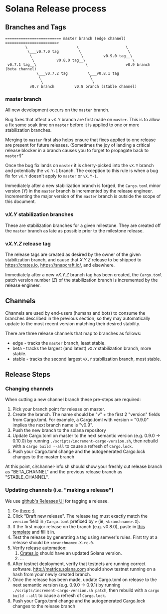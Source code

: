 # Solana Release process

## Branches and Tags

```
========================= master branch (edge channel) =======================>
         \                      \                     \
          \___v0.7.0 tag         \                     \
           \                      \         v0.9.0 tag__\
            \          v0.8.0 tag__\                     \
 v0.7.1 tag__\                      \                 v0.9 branch (beta channel)
              \___v0.7.2 tag         \___v0.8.1 tag
               \                      \
                \                      \
           v0.7 branch         v0.8 branch (stable channel)

```

### master branch
All new development occurs on the `master` branch.

Bug fixes that affect a `vX.Y` branch are first made on `master`.  This is to
allow a fix some soak time on `master` before it is applied to one or more
stabilization branches.

Merging to `master` first also helps ensure that fixes applied to one release
are present for future releases.  (Sometimes the joy of landing a critical
release blocker in a branch causes you to forget to propagate back to
`master`!)"

Once the bug fix lands on `master` it is cherry-picked into the `vX.Y` branch
and potentially the `vX.Y-1` branch.  The exception to this rule is when a bug
fix for `vX.Y` doesn't apply to `master` or `vX.Y-1`.

Immediately after a new stabilization branch is forged, the `Cargo.toml` minor
version (*Y*) in the `master` branch is incremented by the release engineer.
Incrementing the major version of the `master` branch is outside the scope of
this document.

### v*X.Y* stabilization branches
These are stabilization branches for a given milestone.  They are created off
the `master` branch as late as possible prior to the milestone release.

### v*X.Y.Z* release tag
The release tags are created as desired by the owner of the given stabilization
branch, and cause that *X.Y.Z* release to be shipped to https://crates.io,
https://snapcraft.io/, and elsewhere.

Immediately after a new v*X.Y.Z* branch tag has been created, the `Cargo.toml`
patch version number (*Z*) of the stabilization branch is incremented by the
release engineer.

## Channels
Channels are used by end-users (humans and bots) to consume the branches
described in the previous section, so they may automatically update to the most
recent version matching their desired stability.

There are three release channels that map to branches as follows:
* edge - tracks the `master` branch, least stable.
* beta - tracks the largest (and latest) `vX.Y` stabilization branch, more stable.
* stable - tracks the second largest `vX.Y` stabilization branch, most stable.

## Release Steps

### Changing channels

When cutting a new channel branch these pre-steps are required:

1. Pick your branch point for release on master.
1. Create the branch.  The name should be "v" + the first 2 "version" fields
   from Cargo.toml.  For example, a Cargo.toml with version = "0.9.0" implies
   the next branch name is "v0.9".
1. Push the new branch to the solana repository
1. Update Cargo.toml on master to the next semantic version (e.g. 0.9.0 -> 0.10.0)
   by running `./scripts/increment-cargo-version.sh`, then rebuild with a
   `cargo build --all` to cause a refresh of `Cargo.lock`.
1. Push your Cargo.toml change and the autogenerated Cargo.lock changes to the
   master branch

At this point, ci/channel-info.sh should show your freshly cut release branch as
"BETA_CHANNEL" and the previous release branch as "STABLE_CHANNEL".

### Updating channels (i.e. "making a release")

We use [github's Releases UI](https://github.com/solana-labs/solana/releases) for tagging a release.

1. Go [there ;)](https://github.com/solana-labs/solana/releases).
1. Click "Draft new release".  The release tag must exactly match the `version`
   field in `/Cargo.toml` prefixed by `v` (ie, `<branchname>.X`).
1. If the first major release on the branch (e.g. v0.8.0), paste in [this
   template](https://raw.githubusercontent.com/solana-labs/solana/master/.github/RELEASE_TEMPLATE.md)
   and fill it in.
1. Test the release by generating a tag using semver's rules.  First try at a
   release should be `<branchname>.X-rc.0`.
1. Verify release automation:
   1. [Crates.io](https://crates.io/crates/solana) should have an updated Solana version.
   1. ...
1. After testnet deployment, verify that testnets are running correct software.
   http://metrics.solana.com should show testnet running on a hash from your
   newly created branch.
1. Once the release has been made, update Cargo.toml on release to the next
   semantic version (e.g. 0.9.0 -> 0.9.1) by running
   `./scripts/increment-cargo-version.sh patch`, then rebuild with a `cargo
   build --all` to cause a refresh of `Cargo.lock`.
1. Push your Cargo.toml change and the autogenerated Cargo.lock changes to the
   release branch
